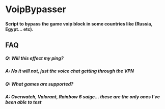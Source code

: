 # VoipBypasser
#### Script to bypass the game voip block in some countries like (Russia, Egypt... etc).

## FAQ
 ##### Q: Will this effect my ping?
 ##### A: No it will not, just the voice chat getting through the VPN
 ##### Q: What games are supported?
 ##### A: Overwatch, Valorant, Rainbow 6 saige... these are the only ones I've been able to test
